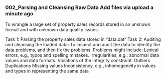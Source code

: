 ### 002_Parsing and Cleansing Raw Data	Add files via upload	a minute ago
To wrangle a large set of property sales records stored in an unknown format and with unknown data quality issues.

Task 1: Parsing the property sales data stored in “data.dat”
Task 2: Auditing and cleansing the loaded data: To inspect and audit the data to identify the data problems, and then fix the problems. Problems might include:
Lexical errors, e.g., typos and spelling mistakes.
Irregularities, e.g., abnormal data values and data formats.
Violations of the Integrity constraint.
Outliers
Duplications
Missing values
Inconsistency, e.g., inhomogeneity in values and types in representing the same data
